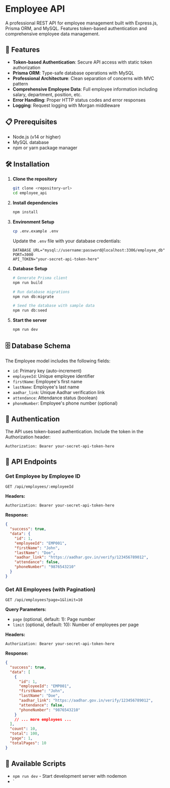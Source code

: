 # Employee API

A professional REST API for employee management built with Express.js, Prisma ORM, and MySQL. Features token-based authentication and comprehensive employee data management.

## 🚀 Features

- **Token-based Authentication**: Secure API access with static token authorization
- **Prisma ORM**: Type-safe database operations with MySQL
- **Professional Architecture**: Clean separation of concerns with MVC pattern
- **Comprehensive Employee Data**: Full employee information including salary, department, position, etc.
- **Error Handling**: Proper HTTP status codes and error responses
- **Logging**: Request logging with Morgan middleware

## 📋 Prerequisites

- Node.js (v14 or higher)
- MySQL database
- npm or yarn package manager

## 🛠️ Installation

1. **Clone the repository**
   ```bash
   git clone <repository-url>
   cd employee_api
   ```

2. **Install dependencies**
   ```bash
   npm install
   ```

3. **Environment Setup**
   ```bash
   cp .env.example .env
   ```
   
   Update the `.env` file with your database credentials:
   ```env
   DATABASE_URL="mysql://username:password@localhost:3306/employee_db"
   PORT=3000
   API_TOKEN="your-secret-api-token-here"
   ```

4. **Database Setup**
   ```bash
   # Generate Prisma client
   npm run build
   
   # Run database migrations
   npm run db:migrate
   
   # Seed the database with sample data
   npm run db:seed
   ```

5. **Start the server**
   ```bash
   npm run dev
   ```

## 🗄️ Database Schema

The Employee model includes the following fields:

- `id`: Primary key (auto-increment)
- `employeeId`: Unique employee identifier
- `firstName`: Employee's first name
- `lastName`: Employee's last name
- `aadhar_link`: Unique Aadhar verification link
- `attendance`: Attendance status (boolean)
- `phoneNumber`: Employee's phone number (optional)

## 🔐 Authentication

The API uses token-based authentication. Include the token in the Authorization header:

```
Authorization: Bearer your-secret-api-token-here
```

## 📡 API Endpoints

### Get Employee by Employee ID
```
GET /api/employees/:employeeId
```

**Headers:**
```
Authorization: Bearer your-secret-api-token-here
```

**Response:**
```json
{
  "success": true,
  "data": {
    "id": 1,
    "employeeId": "EMP001",
    "firstName": "John",
    "lastName": "Doe",
    "aadhar_link": "https://aadhar.gov.in/verify/123456789012",
    "attendance": false,
    "phoneNumber": "9876543210"
  }
}
```

### Get All Employees (with Pagination)
```
GET /api/employees?page=1&limit=10
```

**Query Parameters:**
- `page` (optional, default: 1): Page number
- `limit` (optional, default: 10): Number of employees per page

**Headers:**
```
Authorization: Bearer your-secret-api-token-here
```

**Response:**
```json
{
  "success": true,
  "data": [
    {
      "id": 1,
      "employeeId": "EMP001",
      "firstName": "John",
      "lastName": "Doe",
      "aadhar_link": "https://aadhar.gov.in/verify/123456789012",
      "attendance": false,
      "phoneNumber": "9876543210"
    }
    // ... more employees ...
  ],
  "count": 10,
  "total": 100,
  "page": 1,
  "totalPages": 10
}
```

## 🔧 Available Scripts

- `npm run dev` - Start development server with nodemon
- `